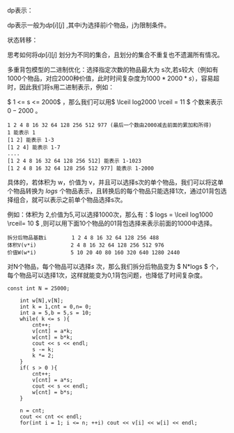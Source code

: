 dp表示：

dp表示一般为$dp[i][j]$ ,其中i为选择前i个物品，j为限制条件。 

状态转移：

思考如何将$dp[i][j]$ 划分为不同的集合，且划分的集合不重复也不遗漏所有情况。 





多重背包模型的二进制优化：选择指定次数的物品最大为 s次,若s较大（例如有1000个物品，对应2000种价值，此时时间复杂度为$1000*2000*s$），容易超时，因此我们将s用二进制表示，例如：

$  1 <= s <= 2000$ ，那么我们可以用$ \lceil log2000 \rceil = 11 $ 个数来表示 $0-2000$ 。

```
1 2 4 8 16 32 64 128 256 512 977 (最后一个数由2000减去前面的累加和所得)
1 能表示 1
[1 2] 能表示 1-3
[1 2 4] 能表示 1-7
....
[1 2 4 8 16 32 64 128 256 512] 能表示 1-1023
[1 2 4 8 16 32 64 128 256 512 977] 能表示 1-2000
```

具体的，若体积为 w，价值为 v，并且可以选择s次的单个物品，我们可以将这单个物品转换为 $logs$ 个物品表示，且转换后的每个物品只能选择1次，通过01背包选择组合，就可以表示之前单个物品选择s次。

例如：体积为 2,价值为5,可以选择1000次，那么有：$ logs = \lceil log1000 \rceil= 10 $ ,则可以用下面10个物品的01背包选择来表示前面的1000中选择。

```
拆分后物品基数i		1 2 4 8 16 32 64 128 256 488
体积V(v*i)	       2 4 8 16 32 64 128 256 512 976
价值W(w*i)		   5 10 20 40 80 160 320 640 1280 2440
```

对N个物品，每个物品可以选择$s$ 次，那么我们拆分后物品变为 $ N*logs $ 个，每个物品可以选择1次，这样就能变为0,1背包问题，也降低了时间复杂度。

```
const int N = 25000;

	int w[N],v[N];
    int k = 1,cnt = 0,n= 0;
    int a = 5,b = 5,s = 10;
    while( k <= s ){
        cnt++;
        v[cnt] = a*k;
        w[cnt] = b*k;
        cout << s << endl;
        s -= k;
        k *= 2;
    }
    if( s > 0 ){
        cnt++;
        v[cnt] = a*s;
        cout << s << endl;
        w[cnt] = b*s;
    }

    n = cnt;
    cout << cnt << endl;
    for(int i = 1; i <= n; ++i) cout << v[i] << w[i] << endl;
```

